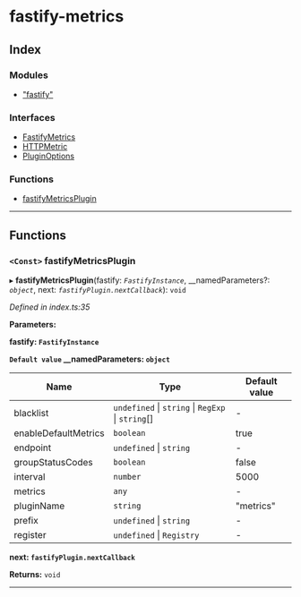 
#  fastify-metrics

## Index

### Modules

* ["fastify"](modules/_fastify_.md)

### Interfaces

* [FastifyMetrics](interfaces/fastifymetrics.md)
* [HTTPMetric](interfaces/httpmetric.md)
* [PluginOptions](interfaces/pluginoptions.md)

### Functions

* [fastifyMetricsPlugin](#fastifymetricsplugin)

---

## Functions

<a id="fastifymetricsplugin"></a>

### `<Const>` fastifyMetricsPlugin

▸ **fastifyMetricsPlugin**(fastify: *`FastifyInstance`*, __namedParameters?: *`object`*, next: *`fastifyPlugin.nextCallback`*): `void`

*Defined in index.ts:35*

**Parameters:**

**fastify: `FastifyInstance`**

**`Default value` __namedParameters: `object`**

| Name | Type | Default value |
| ------ | ------ | ------ |
| blacklist |  `undefined` &#124; `string` &#124; `RegExp` &#124; `string`[]| - |
| enableDefaultMetrics | `boolean` | true |
| endpoint |  `undefined` &#124; `string`| - |
| groupStatusCodes | `boolean` | false |
| interval | `number` | 5000 |
| metrics | `any` | - |
| pluginName | `string` | &quot;metrics&quot; |
| prefix |  `undefined` &#124; `string`| - |
| register |  `undefined` &#124; `Registry`| - |

**next: `fastifyPlugin.nextCallback`**

**Returns:** `void`

___

